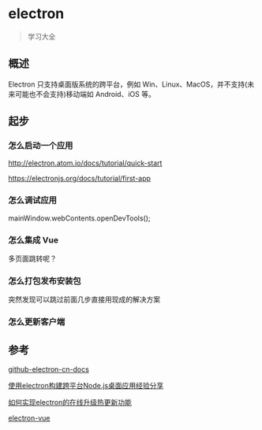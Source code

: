 # electron

> 学习大全

## 概述

Electron 只支持桌面版系统的跨平台，例如 Win、Linux、MacOS，并不支持(未来可能也不会支持)移动端如 Android、iOS 等。

## 起步

### 怎么启动一个应用

http://electron.atom.io/docs/tutorial/quick-start

https://electronjs.org/docs/tutorial/first-app

### 怎么调试应用

mainWindow.webContents.openDevTools();

### 怎么集成 Vue

多页面跳转呢？

### 怎么打包发布安装包

突然发现可以跳过前面几步直接用现成的解决方案

### 怎么更新客户端

## 参考

[github-electron-cn-docs](https://github.com/amhoho/electron-cn-docs)

[使用electron构建跨平台Node.js桌面应用经验分享](https://www.zhangxinxu.com/wordpress/2017/05/electron-node-js-desktop-application-experience/)

[如何实现electron的在线升级热更新功能](https://www.zhangxinxu.com/wordpress/2017/06/how-electron-online-update-hot-fix/)

[electron-vue](https://simulatedgreg.gitbooks.io/electron-vue/content/cn/)
